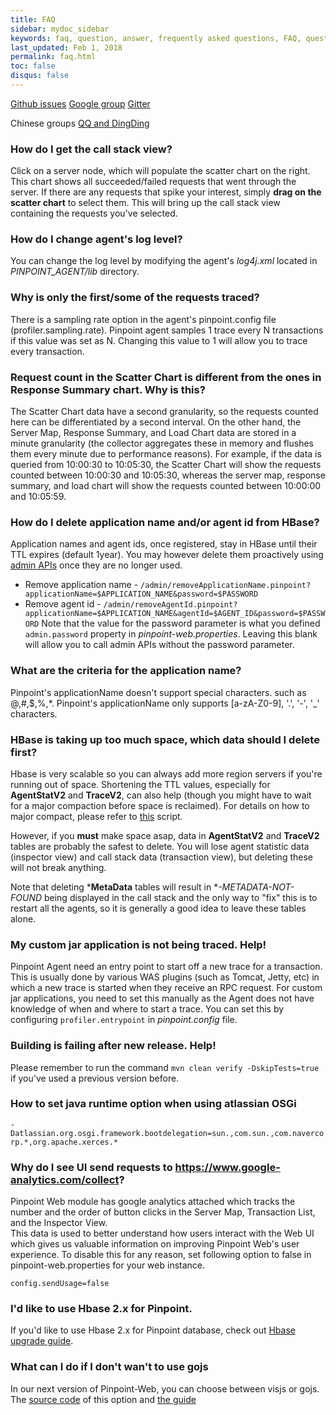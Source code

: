 ```yaml
---
title: FAQ
sidebar: mydoc_sidebar
keywords: faq, question, answer, frequently asked questions, FAQ, question and answer
last_updated: Feb 1, 2018
permalink: faq.html
toc: false
disqus: false
---
```


[Github issues](https://github.com/naver/pinpoint/issues)
[Google group](https://groups.google.com/forum/#!forum/pinpoint_user)
[Gitter](https://gitter.im/naver/pinpoint)

Chinese groups
[QQ and DingDing](https://twitter.com/Pinpoint_APM/status/1185117827130253318)

### How do I get the call stack view?
Click on a server node, which will populate the scatter chart on the right. This chart shows all succeeded/failed requests that went through the server. If there are any requests that spike your interest, simply **drag on the scatter chart** to select them. This will bring up the call stack view containing the requests you've selected.

### How do I change agent's log level?
You can change the log level by modifying the agent's *log4j.xml* located in *PINPOINT_AGENT/lib* directory.

### Why is only the first/some of the requests traced?
There is a sampling rate option in the agent's pinpoint.config file (profiler.sampling.rate).
Pinpoint agent samples 1 trace every N transactions if this value was set as N.
Changing this value to 1 will allow you to trace every transaction.

### Request count in the Scatter Chart is different from the ones in Response Summary chart. Why is this?
The Scatter Chart data have a second granularity, so the requests counted here can be differentiated by a second interval.
On the other hand, the Server Map, Response Summary, and Load Chart data are stored in a minute granularity (the collector aggregates these in memory and flushes them every minute due to performance reasons).
For example, if the data is queried from 10:00:30 to 10:05:30, the Scatter Chart will show the requests counted between 10:00:30 and 10:05:30, whereas the server map, response summary, and load chart will show the requests counted between 10:00:00 and 10:05:59.

### How do I delete application name and/or agent id from HBase?
Application names and agent ids, once registered, stay in HBase until their TTL expires (default 1year).
You may however delete them proactively using [admin APIs](https://github.com/naver/pinpoint/blob/master/web/src/main/java/com/navercorp/pinpoint/web/controller/AdminController.java) once they are no longer used.
* Remove application name - `/admin/removeApplicationName.pinpoint?applicationName=$APPLICATION_NAME&password=$PASSWORD`
* Remove agent id - `/admin/removeAgentId.pinpoint?applicationName=$APPLICATION_NAME&agentId=$AGENT_ID&password=$PASSWORD`
Note that the value for the password parameter is what you defined `admin.password` property in *pinpoint-web.properties*. Leaving this blank will allow you to call admin APIs without the password parameter.

### What are the criteria for the application name?
Pinpoint's applicationName doesn't support special characters. such as @,#,$,%,*.
Pinpoint's applicationName only supports [a-zA-Z0-9], '.', '-', '_' characters.

### HBase is taking up too much space, which data should I delete first?
Hbase is very scalable so you can always add more region servers if you're running out of space. Shortening the TTL values, especially for **AgentStatV2** and **TraceV2**, can also help (though you might have to wait for a major compaction before space is reclaimed). For details on how to major compact, please refer to [this](https://github.com/naver/pinpoint/blob/master/hbase/scripts/hbase-major-compact-htable.hbase) script.

However, if you **must** make space asap, data in **AgentStatV2** and **TraceV2** tables are probably the safest to delete. You will lose agent statistic data (inspector view) and call stack data (transaction view), but deleting these will not break anything.

Note that deleting ***MetaData** tables will result in **-METADATA-NOT-FOUND* being displayed in the call stack and the only way to "fix" this is to restart all the agents, so it is generally a good idea to leave these tables alone.

### My custom jar application is not being traced. Help!
Pinpoint Agent need an entry point to start off a new trace for a transaction. This is usually done by various WAS plugins (such as Tomcat, Jetty, etc) in which a new trace is started when they receive an RPC request.
For custom jar applications, you need to set this manually as the Agent does not have knowledge of when and where to start a trace.
You can set this by configuring `profiler.entrypoint` in *pinpoint.config* file.

### Building is failing after new release. Help!
Please remember to run the command `mvn clean verify -DskipTests=true` if you've used a previous version before.

### How to set java runtime option when using atlassian OSGi
`-Datlassian.org.osgi.framework.bootdelegation=sun.,com.sun.,com.navercorp.*,org.apache.xerces.*`

### Why do I see UI send requests to https://www.google-analytics.com/collect?
Pinpoint Web module has google analytics attached which tracks the number and the order of button clicks in the Server Map, Transaction List, and the Inspector View.  
This data is used to better understand how users interact with the Web UI which gives us valuable information on improving Pinpoint Web's user experience. To disable this for any reason, set following option to false in pinpoint-web.properties for your web instance.
```
config.sendUsage=false
```

### I'd like to use Hbase 2.x for Pinpoint.
If you'd like to use Hbase 2.x for Pinpoint database, check out [Hbase upgrade guide](https://naver.github.io/pinpoint/plugindevguide.html).


### What can I do if I don't wan't to use gojs
In our next version of Pinpoint-Web, you can choose between visjs or gojs.
The [source code](https://github.com/naver/pinpoint/blob/master/web/src/main/webapp/v2/src/app/app.module.ts) of this option and
[the guide](https://naver.github.io/pinpoint/ui_v2.html)


